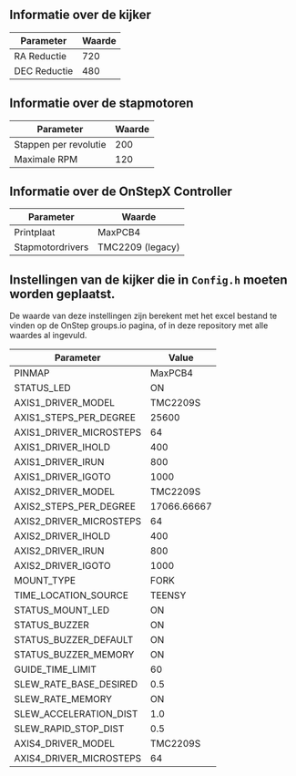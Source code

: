 ## Informatie over de kijker
| Parameter    | Waarde |
| ------------ | ------ |
| RA Reductie  | 720    |
| DEC Reductie | 480    |


## Informatie over de stapmotoren
| Parameter             | Waarde |
| --------------------- | ------ |
| Stappen per revolutie | 200    |
| Maximale RPM          | 120    |


## Informatie over de OnStepX Controller
| Parameter       | Waarde          |
| --------------- | --------------- |
| Printplaat      | MaxPCB4         |
| Stapmotordrivers| TMC2209 (legacy)|


## Instellingen van de kijker die in `Config.h` moeten worden geplaatst.
De waarde van deze instellingen zijn berekent met het excel bestand te vinden op de OnStep groups.io pagina, of in deze repository met alle waardes al ingevuld.


| Parameter                 | Value       |
| ------------------------- | ----------- |
| PINMAP                    | MaxPCB4     |
| STATUS\_LED               | ON          |
| AXIS1\_DRIVER\_MODEL      | TMC2209S    |
| AXIS1\_STEPS\_PER\_DEGREE | 25600       |
| AXIS1\_DRIVER\_MICROSTEPS | 64          |
| AXIS1\_DRIVER\_IHOLD      | 400         |
| AXIS1\_DRIVER\_IRUN       | 800         |
| AXIS1\_DRIVER\_IGOTO      | 1000        |
| AXIS2\_DRIVER\_MODEL      | TMC2209S    |
| AXIS2\_STEPS\_PER\_DEGREE | 17066.66667 |
| AXIS2\_DRIVER\_MICROSTEPS | 64          |
| AXIS2\_DRIVER\_IHOLD      | 400         |
| AXIS2\_DRIVER\_IRUN       | 800         |
| AXIS2\_DRIVER\_IGOTO      | 1000        |
| MOUNT\_TYPE               | FORK        |
| TIME\_LOCATION\_SOURCE    | TEENSY      |
| STATUS\_MOUNT\_LED        | ON          |
| STATUS\_BUZZER            | ON          |
| STATUS\_BUZZER\_DEFAULT   | ON          |
| STATUS\_BUZZER\_MEMORY    | ON          |
| GUIDE\_TIME\_LIMIT        | 60          |
| SLEW\_RATE\_BASE\_DESIRED | 0.5         |
| SLEW\_RATE\_MEMORY        | ON          |
| SLEW\_ACCELERATION\_DIST  | 1.0         |
| SLEW\_RAPID\_STOP\_DIST   | 0.5         |
| AXIS4\_DRIVER\_MODEL      | TMC2209S    |
| AXIS4\_DRIVER\_MICROSTEPS | 64          |
